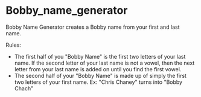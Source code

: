 # Bobby_name_generator 

Bobby Name Generator creates a Bobby name from your first and last name.

Rules:
* The first half of you "Bobby Name" is the first two letters of your last name. If the second letter of your last name is not a vowel, then the next letter from your last name is added on until you find the first vowel.
* The second half of your "Bobby Name" is made up of simply the first two letters of your first name.
Ex: "Chris Chaney" turns into "Bobby Chach"
